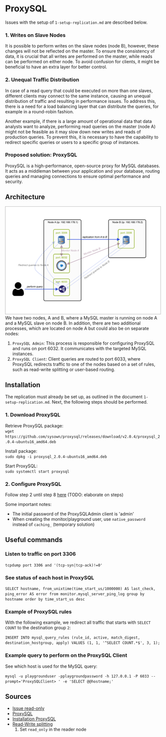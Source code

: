 # ProxySQL

Issues with the setup of `1-setup-replication.md` are described below.

### 1. Writes on Slave Nodes
It is possible to perform writes on the slave nodes (node B), however, these changes will not be reflected on the master. To ensure the consistency of data, it is crucial that all writes are performed on the master, while reads can be performed on either node. To avoid confusion for clients, it might be beneficial to have an extra layer for better control.

### 2. Unequal Traffic Distribution
In case of a read query that could be executed on more than one slaves, different clients may connect to the same instance, causing an unequal distribution of traffic and resulting in performance issues. To address this, there is a need for a load balancing layer that can distribute the queries, for example in a round-robin fashion.

Another example, if there is a large amount of operational data that data analysts want to analyze, performing read queries on the master (node A) might not be feasible as it may slow down new writes and reads of production queries. To prevent this, it is necessary to have the capability to redirect specific queries or users to a specific group of instances.

### Proposed solution: ProxySQL
ProxySQL is a high-performance, open-source proxy for MySQL databases. It acts as a middleman between your application and your database, routing queries and managing connections to ensure optimal performance and security.

## Architecture
![Design](proxysql.png)
We have two nodes, A and B, where a MySQL master is running on node A and a MySQL slave on node B. In addition, there are two additional processes, which are located on node A but could also be on separate nodes:

1. `ProxySQL Admin`: This process is responsible for configuring ProxySQL and runs on port 6032. It communicates with the targeted MySQL instances.
2. `ProxySQL Client`: Client queries are routed to port 6033, where ProxySQL redirects traffic to one of the nodes based on a set of rules, such as read-write splitting or user-based routing.

## Installation
The replication must already be set up, as outlined in the document `1-setup-replication.md`. Next, the following steps should be performed.

### 1. Download ProxySQL
Retrieve ProxySQL package: \
`wget https://github.com/sysown/proxysql/releases/download/v2.0.4/proxysql_2.0.4-ubuntu16_amd64.deb`

Install package: \
`sudo dpkg -i proxysql_2.0.4-ubuntu16_amd64.deb`

Start ProxySQL: \
`sudo systemctl start proxysql`

### 2. Configure ProxySQL
Follow step 2 until step 8 [here](https://www.digitalocean.com/community/tutorials/how-to-use-proxysql-as-a-load-balancer-for-mysql-on-ubuntu-16-04) (TODO: elaborate on steps)

Some important notes:
- The initial password of the ProxySQLAdmin client is 'admin'
- When creating the monitor/playground user, use `native_password` instead of `caching_` (temporary solution)

## Useful commands

### Listen to traffic on port 3306
`tcpdump port 3306 and '(tcp-syn|tcp-ack)!=0'`

### See status of each host in ProxySQL
`SELECT hostname, from_unixtime(time_start_us/1000000) AS last_check, ping_error AS error from monitor.mysql_server_ping_log group by hostname order by time_start_us desc`

### Example of ProxySQL rules
With the following example, we redirect all traffic that starts with `SELECT COUNT` to the destination group `2`: 

`INSERT INTO mysql_query_rules (rule_id, active, match_digest, destination_hostgroup, apply) VALUES (1, 1, '^SELECT COUNT.*$', 3, 1);`

### Example query to perform on the ProxySQL Client
See which host is used for the MySQL query:

`mysql -u playgrounduser -pplaygroundpassword -h 127.0.0.1 -P 6033 --prompt='ProxySQLClient> ' -e 'SELECT @@hostname;'`


## Sources
- [Issue read-only](https://github.com/sysown/proxysql/issues/2074)
- [ProxySQL](https://proxysql.com/documentation/)
- [Installation ProxySQL](https://www.arubacloud.com/tutorial/how-to-optimize-mysql-queries-with-proxysql-caching-on-ubuntu-20-04.aspx)
- [Read-Write splitting](https://proxysql.com/documentation/proxysql-read-write-split-howto/)
    1. Set `read_only` in the reader node
